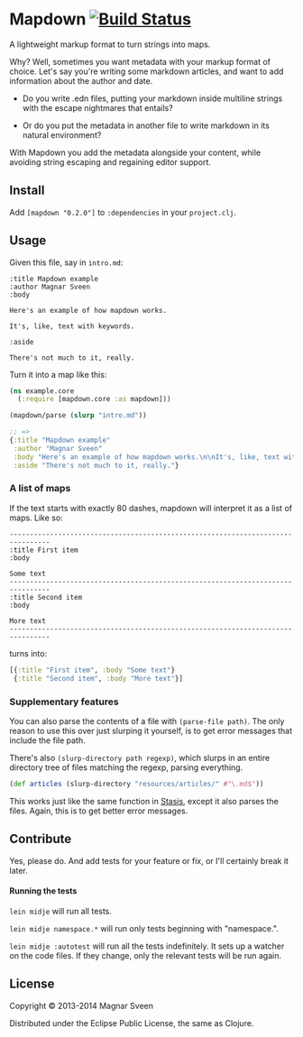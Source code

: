 # Mapdown [![Build Status](https://secure.travis-ci.org/magnars/mapdown.png)](http://travis-ci.org/magnars/mapdown)

A lightweight markup format to turn strings into maps.

Why? Well, sometimes you want metadata with your markup format of
choice. Let's say you're writing some markdown articles, and want to
add information about the author and date.

- Do you write .edn files, putting your markdown inside multiline
  strings with the escape nightmares that entails?

- Or do you put the metadata in another file to write markdown in its
  natural environment?

With Mapdown you add the metadata alongside your content, while
avoiding string escaping and regaining editor support.

## Install

Add `[mapdown "0.2.0"]` to `:dependencies` in your `project.clj`.

## Usage

Given this file, say in `intro.md`:

```text
:title Mapdown example
:author Magnar Sveen
:body

Here's an example of how mapdown works.

It's, like, text with keywords.

:aside

There's not much to it, really.
```

Turn it into a map like this:

```clj
(ns example.core
  (:require [mapdown.core :as mapdown]))

(mapdown/parse (slurp "intro.md"))

;; =>
{:title "Mapdown example"
 :author "Magnar Sveen"
 :body "Here's an example of how mapdown works.\n\nIt's, like, text with keywords."
 :aside "There's not much to it, really."}
```

### A list of maps

If the text starts with exactly 80 dashes, mapdown will interpret it as a list
of maps. Like so:

```
--------------------------------------------------------------------------------
:title First item
:body

Some text
--------------------------------------------------------------------------------
:title Second item
:body

More text
--------------------------------------------------------------------------------
```

turns into:

```clj
[{:title "First item", :body "Some text"}
 {:title "Second item", :body "More text"}]
```

### Supplementary features

You can also parse the contents of a file with `(parse-file path)`.
The only reason to use this over just slurping it yourself, is to get
error messages that include the file path.

There's also `(slurp-directory path regexp)`, which slurps in an
entire directory tree of files matching the regexp, parsing
everything.

```clj
(def articles (slurp-directory "resources/articles/" #"\.md$"))
```

This works just like the same function in
[Stasis](https://github.com/magnars/stasis), except it also parses the
files. Again, this is to get better error messages.

## Contribute

Yes, please do. And add tests for your feature or fix, or I'll
certainly break it later.

#### Running the tests

`lein midje` will run all tests.

`lein midje namespace.*` will run only tests beginning with "namespace.".

`lein midje :autotest` will run all the tests indefinitely. It sets up a
watcher on the code files. If they change, only the relevant tests will be
run again.

## License

Copyright © 2013-2014 Magnar Sveen

Distributed under the Eclipse Public License, the same as Clojure.
